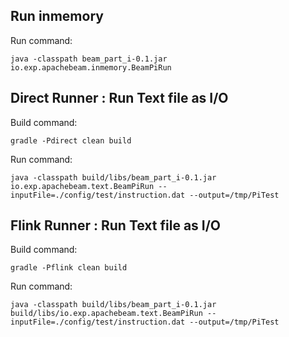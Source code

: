 ## Run inmemory
Run command:
```
java -classpath beam_part_i-0.1.jar io.exp.apachebeam.inmemory.BeamPiRun
```

## Direct Runner : Run Text file as I/O
Build command:
```
gradle -Pdirect clean build
```
Run command:
```
java -classpath build/libs/beam_part_i-0.1.jar io.exp.apachebeam.text.BeamPiRun --inputFile=./config/test/instruction.dat --output=/tmp/PiTest
```

## Flink Runner : Run Text file as I/O
Build command:
```
gradle -Pflink clean build
```
Run command:
```
java -classpath build/libs/beam_part_i-0.1.jar build/libs/io.exp.apachebeam.text.BeamPiRun --inputFile=./config/test/instruction.dat --output=/tmp/PiTest
```